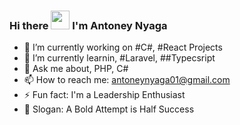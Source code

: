 ### Hi there <img src="https://raw.githubusercontent.com/martinHeinz/MartinHeinz/Master/wave.gif" width="30px"> I'm Antoney Nyaga 


- 🔭 I’m currently working on #C#, #React Projects
- 🌱 I’m currently learnin, #Laravel, ##Typecsript
- 💬 Ask me about, PHP, C#
- 📫 How to reach me: antoneynyaga01@gmail.com
- ⚡ Fun fact: I'm a Leadership Enthusiast
- 🔭 Slogan: A Bold Attempt is Half Success
